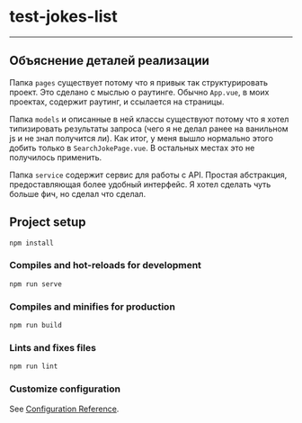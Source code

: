 # test-jokes-list

---

## Объяснение деталей реализации

Папка `pages` существует потому что я привык так структурировать проект. Это сделано с мыслью о раутинге. Обычно `App.vue`, в моих проектах, содержит раутинг, и ссылается на страницы.

Папка `models` и описанные в ней классы существуют потому что я хотел типизировать результаты запроса (чего я не делал ранее на ванильном js и не знал получится ли). Как итог, у меня вышло нормально этого добить только в `SearchJokePage.vue`. В остальных местах это не получилось применить.

Папка `service` содержит сервис для работы с API. Простая абстракция, предоставляющая более удобный интерфейс. Я хотел сделать чуть больше фич, но сделал что сделал.

## Project setup

```
npm install
```

### Compiles and hot-reloads for development

```
npm run serve
```

### Compiles and minifies for production

```
npm run build
```

### Lints and fixes files

```
npm run lint
```

### Customize configuration

See [Configuration Reference](https://cli.vuejs.org/config/).

